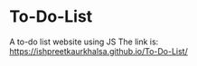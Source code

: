 # To-Do-List

A to-do list website using JS
The link is: https://ishpreetkaurkhalsa.github.io/To-Do-List/
